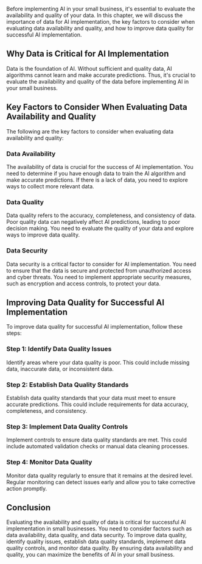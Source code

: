 
Before implementing AI in your small business, it's essential to evaluate the availability and quality of your data. In this chapter, we will discuss the importance of data for AI implementation, the key factors to consider when evaluating data availability and quality, and how to improve data quality for successful AI implementation.

Why Data is Critical for AI Implementation
------------------------------------------

Data is the foundation of AI. Without sufficient and quality data, AI algorithms cannot learn and make accurate predictions. Thus, it's crucial to evaluate the availability and quality of the data before implementing AI in your small business.

Key Factors to Consider When Evaluating Data Availability and Quality
---------------------------------------------------------------------

The following are the key factors to consider when evaluating data availability and quality:

### Data Availability

The availability of data is crucial for the success of AI implementation. You need to determine if you have enough data to train the AI algorithm and make accurate predictions. If there is a lack of data, you need to explore ways to collect more relevant data.

### Data Quality

Data quality refers to the accuracy, completeness, and consistency of data. Poor quality data can negatively affect AI predictions, leading to poor decision making. You need to evaluate the quality of your data and explore ways to improve data quality.

### Data Security

Data security is a critical factor to consider for AI implementation. You need to ensure that the data is secure and protected from unauthorized access and cyber threats. You need to implement appropriate security measures, such as encryption and access controls, to protect your data.

Improving Data Quality for Successful AI Implementation
-------------------------------------------------------

To improve data quality for successful AI implementation, follow these steps:

### Step 1: Identify Data Quality Issues

Identify areas where your data quality is poor. This could include missing data, inaccurate data, or inconsistent data.

### Step 2: Establish Data Quality Standards

Establish data quality standards that your data must meet to ensure accurate predictions. This could include requirements for data accuracy, completeness, and consistency.

### Step 3: Implement Data Quality Controls

Implement controls to ensure data quality standards are met. This could include automated validation checks or manual data cleaning processes.

### Step 4: Monitor Data Quality

Monitor data quality regularly to ensure that it remains at the desired level. Regular monitoring can detect issues early and allow you to take corrective action promptly.

Conclusion
----------

Evaluating the availability and quality of data is critical for successful AI implementation in small businesses. You need to consider factors such as data availability, data quality, and data security. To improve data quality, identify quality issues, establish data quality standards, implement data quality controls, and monitor data quality. By ensuring data availability and quality, you can maximize the benefits of AI in your small business.
